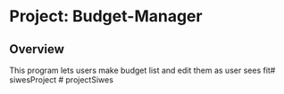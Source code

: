 # Project: Budget-Manager

## Overview
This program lets users make budget list and edit them as user sees fit#   s i w e s P r o j e c t  
 #   p r o j e c t S i w e s  
 